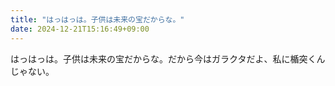 ```yaml
---
title: "はっはっは。子供は未来の宝だからな。"
date: 2024-12-21T15:16:49+09:00
---
```

はっはっは。子供は未来の宝だからな。だから今はガラクタだよ、私に楯突くんじゃない。
